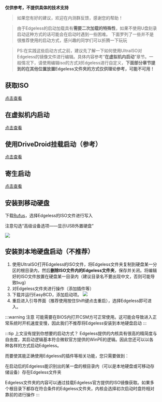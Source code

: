 **仅供参考，不提供具体的技术支持**

> 如果您有好的建议，欢迎在内测群反馈，感谢您的帮助！

> 由于Edgeless的启动加载具有**需要二次加载的特殊性**，如果不使用U盘刻录启动这种方式的话可能会在启动时遇到一些困难。
> 下面罗列了一些并不是很推荐使用的启动方式，感兴趣的同学们可以折腾一下玩玩

> PS:在实践这些启动方式之前，建议先了解一下如何使用UltraISO对Edgeless的镜像文件进行编辑。具体内容参考“**在虚拟机内启动**”章节。一般情况下，请使用编辑iso的方式对Edgeless进行自定义，**下面部分章节提到的在其他位置放置Edgeless文件夹的方式仅供理论参考，可能不可用！**




## 获取ISO
[点击查看](../faq/getiso.md)


## 在虚拟机内启动
[点击查看](../develop/devenvironment.md)


## 使用DriveDroid挂载启动（参考）
[点击查看](https://www.coolapk.com/feed/11167765?shareKey=M2NmM2IyMjkzNjE1NWNhZGM0MTE~&shareUid=1077555&shareFrom=com.coolapk.market\_9.1-alpha3)

## 寄生启动
[点击查看](../playground/parasitism.md)



## 安装到移动硬盘
下载[Rufus](http://rufus.ie/)，选择Edgeless的ISO文件进行写入

注意勾选“高级设备选项——显示USB外置硬盘”

![](https://gitee.com/cnotech/edgeless-wiki-vuepress/raw/master/docs/images/QQpic20190816131311.png)



## 安装到本地硬盘启动（不推荐）
1. 使用UltraISO打开Edgeless的ISO文件，将Edgeless文件夹复制到硬盘某一分区的根目录内，然后**删除ISO文件内的Edgeless文件夹**，保存并关闭。将编辑好的ISO文件放置在硬盘某一目录内（建议目录名不要出现中文，否则可能导致bug）
2. 对Edgeless文件夹进行操作（添加插件等）
3. 下载并运行EasyBCD，添加启动项。
![](https://gitee.com/cnotech/edgeless-wiki-vuepress/raw/master/docs/images/EasyBCD.jpg)
4. 重启进入引导界面（推荐使用按住Shift键点击重启），选择Edgeless即可进入。

:::warning 注意
可能需要在BIOS内打开CSM方可正常使用。这可能会导致进入正常系统时开机速度变慢，因此我们不推荐将Edgeless安装到本地硬盘启动
:::





:::tip 上文没有提到你想要的启动方式？
Edgeless提供的内核具有很高的精简度与自由度，其启动逻辑基本符合微软官方提供的WinPE的逻辑。因此您还可以以各种各样的方式启动Edgeless。

而要使其能正确使用Edgeless的插件等相关功能，您只需要做到：

在启动后的Edgeless能识别出的某一盘的根目录内（可以是本地硬盘或可移动存储设备）存在Edgeless文件夹

Edgeless文件夹的内容可以通过挂载Edgeless官方提供的ISO镜像获取。如果多个根目录下都存在符合条件的Edgeless文件夹，内核会选择初次启动时盘符相对靠前的进行操作
:::